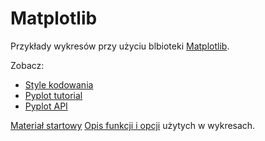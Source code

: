 # Matplotlib

Przykłady wykresów przy użyciu blbioteki [Matplotlib](https://matplotlib.org).

Zobacz:
- [Style kodowania](http://matplotlib.org/faq/usage_faq.html#coding-styles)
- [Pyplot tutorial](http://matplotlib.org/users/pyplot_tutorial.html)
- [Pyplot API](http://matplotlib.org/api/pyplot_api.html#matplotlib.pyplot.plot)

[Materiał startowy](https://drive.google.com/open?id=0B24yoSHtTDq2YzJwcVdJdE1PVG8)
[Opis funkcji i opcji](doc/matplotlib.md) użytych w wykresach.
